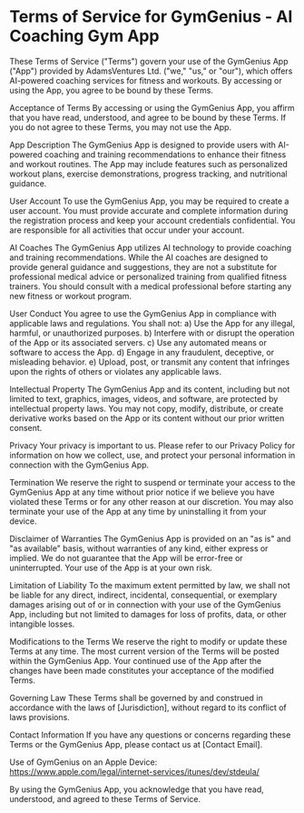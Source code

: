# Terms of Service for GymGenius - AI Coaching Gym App

These Terms of Service ("Terms") govern your use of the GymGenius App ("App") provided by AdamsVentures Ltd. ("we," "us," or "our"), which offers AI-powered coaching services for fitness and workouts. By accessing or using the App, you agree to be bound by these Terms.

Acceptance of Terms
By accessing or using the GymGenius App, you affirm that you have read, understood, and agree to be bound by these Terms. If you do not agree to these Terms, you may not use the App.

App Description
The GymGenius App is designed to provide users with AI-powered coaching and training recommendations to enhance their fitness and workout routines. The App may include features such as personalized workout plans, exercise demonstrations, progress tracking, and nutritional guidance.

User Account
To use the GymGenius App, you may be required to create a user account. You must provide accurate and complete information during the registration process and keep your account credentials confidential. You are responsible for all activities that occur under your account.

AI Coaches
The GymGenius App utilizes AI technology to provide coaching and training recommendations. While the AI coaches are designed to provide general guidance and suggestions, they are not a substitute for professional medical advice or personalized training from qualified fitness trainers. You should consult with a medical professional before starting any new fitness or workout program.

User Conduct
You agree to use the GymGenius App in compliance with applicable laws and regulations. You shall not:
a) Use the App for any illegal, harmful, or unauthorized purposes.
b) Interfere with or disrupt the operation of the App or its associated servers.
c) Use any automated means or software to access the App.
d) Engage in any fraudulent, deceptive, or misleading behavior.
e) Upload, post, or transmit any content that infringes upon the rights of others or violates any applicable laws.

Intellectual Property
The GymGenius App and its content, including but not limited to text, graphics, images, videos, and software, are protected by intellectual property laws. You may not copy, modify, distribute, or create derivative works based on the App or its content without our prior written consent.

Privacy
Your privacy is important to us. Please refer to our Privacy Policy for information on how we collect, use, and protect your personal information in connection with the GymGenius App.

Termination
We reserve the right to suspend or terminate your access to the GymGenius App at any time without prior notice if we believe you have violated these Terms or for any other reason at our discretion. You may also terminate your use of the App at any time by uninstalling it from your device.

Disclaimer of Warranties
The GymGenius App is provided on an "as is" and "as available" basis, without warranties of any kind, either express or implied. We do not guarantee that the App will be error-free or uninterrupted. Your use of the App is at your own risk.

Limitation of Liability
To the maximum extent permitted by law, we shall not be liable for any direct, indirect, incidental, consequential, or exemplary damages arising out of or in connection with your use of the GymGenius App, including but not limited to damages for loss of profits, data, or other intangible losses.

Modifications to the Terms
We reserve the right to modify or update these Terms at any time. The most current version of the Terms will be posted within the GymGenius App. Your continued use of the App after the changes have been made constitutes your acceptance of the modified Terms.

Governing Law
These Terms shall be governed by and construed in accordance with the laws of [Jurisdiction], without regard to its conflict of laws provisions.

Contact Information
If you have any questions or concerns regarding these Terms or the GymGenius App, please contact us at [Contact Email].

Use of GymGenius on an Apple Device:
https://www.apple.com/legal/internet-services/itunes/dev/stdeula/

By using the GymGenius App, you acknowledge that you have read, understood, and agreed to these Terms of Service.
